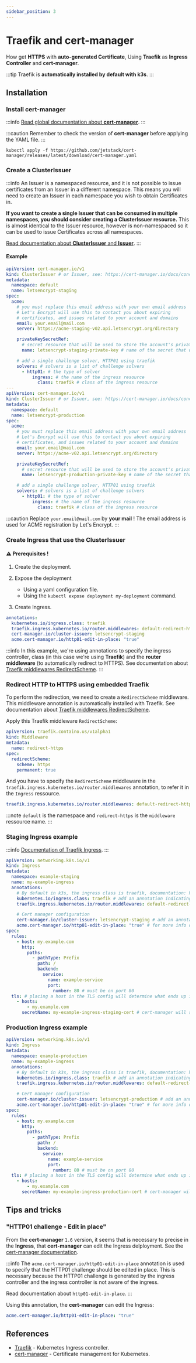 ```yaml
---
sidebar_position: 3
---
```


# Traefik and cert-manager

How get **HTTPS** with **auto-generated Certificate**, Using **Traefik** as **Ingress Controller** and **cert-manager**.

:::tip
Traefik is **automatically installed by default with k3s**.
:::

## Installation

### Install cert-manager

:::info
[Read global documentation about **cert-manager**](https://cert-manager.io/docs/installation/).
:::

:::caution
Remember to check the version of **cert-manager** before applying the YAML file.
:::

```shell
kubectl apply -f https://github.com/jetstack/cert-manager/releases/latest/download/cert-manager.yaml
```

### Create a **ClusterIssuer**

:::info
An Issuer is a namespaced resource, and it is not possible to issue certificates from an Issuer in a different namespace. This means you will need to create an Issuer in each namespace you wish to obtain Certificates in.

**If you want to create a single Issuer that can be consumed in multiple namespaces, you should consider creating a ClusterIssuer resource.** This is almost identical to the Issuer resource, however is non-namespaced so it can be used to issue Certificates across all namespaces.

[Read documentation about **ClusterIssuer** and **Issuer**](https://cert-manager.io/docs/concepts/issuer/).
:::

#### Example

```yaml title="cluster-issuer-letsencrypt.yaml"
apiVersion: cert-manager.io/v1
kind: ClusterIssuer # or Issuer, see: https://cert-manager.io/docs/concepts/issuer/#namespaces
metadata:
  namespace: default
  name: letsencrypt-staging
spec:
  acme:
    # you must replace this email address with your own email address
    # Let's Encrypt will use this to contact you about expiring
    # certificates, and issues related to your account and domains
    email: your.email@mail.com
    server: https://acme-staging-v02.api.letsencrypt.org/directory

    privateKeySecretRef:
      # secret resource that will be used to store the account's private key
      name: letsencrypt-staging-private-key # name of the secret that will hold the private key

    # add a single challenge solver, HTTP01 using traefik
    solvers: # solvers is a list of challenge solvers
      - http01: # the type of solver
          ingress: # the name of the ingress resource
            class: traefik # class of the ingress resource
---
apiVersion: cert-manager.io/v1
kind: ClusterIssuer # or Issuer, see: https://cert-manager.io/docs/concepts/issuer/#namespaces
metadata:
  namespace: default
  name: letsencrypt-production
spec:
  acme:
    # you must replace this email address with your own email address
    # Let's Encrypt will use this to contact you about expiring
    # certificates, and issues related to your account and domains
    email: your.email@mail.com
    server: https://acme-v02.api.letsencrypt.org/directory

    privateKeySecretRef:
      # secret resource that will be used to store the account's private key
      name: letsencrypt-production-private-key # name of the secret that will hold the private key

    # add a single challenge solver, HTTP01 using traefik
    solvers: # solvers is a list of challenge solvers
      - http01: # the type of solver
          ingress: # the name of the ingress resource
            class: traefik # class of the ingress resource
```

:::caution
Replace `your.email@mail.com` by **your mail** ! The email address is used for ACME registration by Let's Encrypt.
:::

### Create Ingress that use the ClusterIssuer

#### ⚠️ Prerequisites !

1. Create the deployment.

2. Expose the deployment

   - Using a yaml configuration file.
   - Using the `kubectl expose deployment my-deployment` command.

3. Create Ingress.

```yaml
annotations:
  kubernetes.io/ingress.class: traefik
  traefik.ingress.kubernetes.io/router.middlewares: default-redirect-https@kubernetescrd
  cert-manager.io/cluster-issuer: letsencrypt-staging
  acme.cert-manager.io/http01-edit-in-place: "true"
```

:::info
In this example, we're using annotations to specify the ingress controller, class (in this case we're using **Traefik**) and the **router middleware** (to automatically redirect to HTTPS). See documentation about [Traefik middlewares RedirectScheme](https://doc.traefik.io/traefik/middlewares/http/redirectscheme/).
:::

### Redirect HTTP to HTTPS using embedded Traefik

To perform the redirection, we need to create a `RedirectScheme` middleware. This middleware annotation is automatically installed with Traefik. See documentation about [Traefik middlewares RedirectScheme](https://doc.traefik.io/traefik/middlewares/http/redirectscheme/).

Apply this Traefik middleware `RedirectScheme`:

```yaml title="traefik-middleware-redirectscheme.yaml"
apiVersion: traefik.containo.us/v1alpha1
kind: Middleware
metadata:
  name: redirect-https
spec:
  redirectScheme:
    scheme: https
    permanent: true
```

And you have to specify the `RedirectScheme` middleware in the `traefik.ingress.kubernetes.io/router.middlewares` annotation, to refer it in the `Ingress` ressource.

```yaml
traefik.ingress.kubernetes.io/router.middlewares: default-redirect-https@kubernetescrd
```

:::note
`default` is the namespace and `redirect-https` is the `middleware` ressource name.
:::

### Staging Ingress example

:::info
[Documentation of Traefik Ingress](https://doc.traefik.io/traefik/providers/kubernetes-ingress/).
:::

```yaml title="ingress-staging.yaml"
apiVersion: networking.k8s.io/v1
kind: Ingress
metadata:
  namespace: example-staging
  name: my-example-ingress
  annotations:
    # By default in k3s, the ingress class is traefik, documentation: https://doc.traefik.io/traefik/routing/providers/kubernetes-ingress/
    kubernetes.io/ingress.class: traefik # add an annotation indicating the ingress class to use
    traefik.ingress.kubernetes.io/router.middlewares: default-redirect-https@kubernetescrd # that middleware have to be created, this will redirect to http to https if the request is not https

    # Cert manager configuration
    cert-manager.io/cluster-issuer: letsencrypt-staging # add an annotation indicating the issuer to use
    acme.cert-manager.io/http01-edit-in-place: "true" # for more info on this field: https://cert-manager.io/docs/usage/ingress/#supported-annotations
spec:
  rules:
    - host: my.example.com
      http:
        paths:
          - pathType: Prefix
            path: /
            backend:
              service:
                name: example-service
                port:
                  number: 80 # must be on port 80
  tls: # placing a host in the TLS config will determine what ends up in the cert's subjectAltNames
    - hosts:
        - my.example.com
      secretName: my-example-ingress-staging-cert # cert-manager will store the created certificate in this secret
```

### Production Ingress example

```yaml title=ingress-production.yaml"
apiVersion: networking.k8s.io/v1
kind: Ingress
metadata:
  namespace: example-production
  name: my-example-ingress
  annotations:
    # By default in k3s, the ingress class is traefik, documentation: https://doc.traefik.io/traefik/routing/providers/kubernetes-ingress/
    kubernetes.io/ingress.class: traefik # add an annotation indicating the ingress class to use
    traefik.ingress.kubernetes.io/router.middlewares: default-redirect-https@kubernetescrd # that middleware have to be created, this will redirect to http to https if the request is not https

    # Cert manager configuration
    cert-manager.io/cluster-issuer: letsencrypt-production # add an annotation indicating the issuer to use
    acme.cert-manager.io/http01-edit-in-place: "true" # for more info on this field: https://cert-manager.io/docs/usage/ingress/#supported-annotations
spec:
  rules:
    - host: my.example.com
      http:
        paths:
          - pathType: Prefix
            path: /
            backend:
              service:
                name: example-service
                port:
                  number: 80 # must be on port 80
  tls: # placing a host in the TLS config will determine what ends up in the cert's subjectAltNames
    - hosts:
        - my.example.com
      secretName: my-example-ingress-production-cert # cert-manager will store the created certificate in this secret
```

## Tips and tricks

### "HTTP01 challenge - Edit in place"

From the **cert-manager** `1.6` version, it seems that is necessary to precise in the **Ingress**, that **cert-manager** can edit the Ingress delployment. See the [cert-manager documentation](https://cert-manager.io/docs/usage/ingress/).

:::info
The `acme.cert-manager.io/http01-edit-in-place` annotation is used to specify that the HTTP01 challenge should be edited in place. This is necessary because the HTTP01 challenge is generated by the ingress controller and the ingress controller is not aware of the ingress.

Read documentation about `http01-edit-in-place`.
:::

Using this annotation, the **cert-manager** can edit the Ingress:

```yaml
acme.cert-manager.io/http01-edit-in-place: "true"
```

## References

- [Traefik](https://doc.traefik.io/traefik/providers/kubernetes-ingress/) - Kubernetes Ingress controller.
- [cert-manager](https://cert-manager.io/docs/) - Certificate management for Kubernetes.

